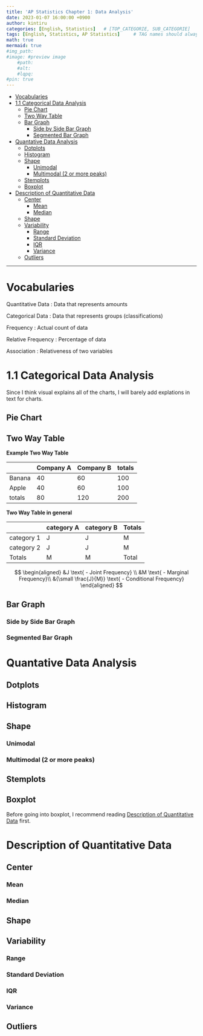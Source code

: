 ```yaml
---
title: 'AP Statistics Chapter 1: Data Analysis'
date: 2023-01-07 16:00:00 +0900
author: kintiru
categories: [English, Statistics]   # [TOP_CATEGORIE, SUB_CATEGORIE]
tags: [English, Statistics, AP Statistics]     # TAG names should always be lowercase
math: true
mermaid: true
#img_path: 
#image: #preview image
    #path:
    #alt:
    #lqpq:
#pin: true
---
```


<!--- 
Include script per post to prevent version break and better per post management
-->
<script src="https://cdn.jsdelivr.net/npm/chart.js@4.1.2/dist/chart.umd.js"></script>

- [Vocabularies](#vocabularies)
- [1.1 Categorical Data Analysis](#11-categorical-data-analysis)
  - [Pie Chart](#pie-chart)
  - [Two Way Table](#two-way-table)
  - [Bar Graph](#bar-graph)
    - [Side by Side Bar Graph](#side-by-side-bar-graph)
    - [Segmented Bar Graph](#segmented-bar-graph)
- [Quantative Data Analysis](#quantative-data-analysis)
  - [Dotplots](#dotplots)
  - [Histogram](#histogram)
  - [Shape](#shape)
    - [Unimodal](#unimodal)
    - [Multimodal (2 or more peaks)](#multimodal-2-or-more-peaks)
  - [Stemplots](#stemplots)
  - [Boxplot](#boxplot)
- [Description of Quantitative Data](#description-of-quantitative-data)
  - [Center](#center)
    - [Mean](#mean)
    - [Median](#median)
  - [Shape](#shape-1)
  - [Variability](#variability)
    - [Range](#range)
    - [Standard Deviation](#standard-deviation)
    - [IQR](#iqr)
    - [Variance](#variance)
  - [Outliers](#outliers)

---

# Vocabularies

Quantitative Data : Data that represents amounts

Categorical Data : Data that represents groups (classifications)

Frequency : Actual count of data

Relative Frequency : Percentage of data

Association : Relativeness of two variables

# 1.1 Categorical Data Analysis

Since I think visual explains all of the charts, I will barely add explations in text for charts.

## Pie Chart

<div style="width:70%;"><canvas id="pieChartExample"></canvas></div>

<script>
    const pieChartExample = new Chart(document.getElementById('pieChartExample'),{
        type: 'pie',
        data: {
            labels: ['A', 'B', 'C', 'D'],
            datasets: [{
                label: "example dataset",
                data: [Math.random() * 100, Math.random() * 100, Math.random() * 100, Math.random() * 100],
                radius: '90%',
                borderColor: "rgba(0, 0, 0, 0)",
                borderWidth: 2,
                borderRadius: 7,
                backgroundColor: ['rgb(255, 99, 132)', 'rgb(255, 159, 64)', 'rgb(255, 205, 86)', 'rgb(54, 162, 235)'],
            }],
        },
        options: {
            responsive: true,
            plugins: {
                legend: {
                    position: 'top',
                },
                title: {
                    display: true,
                    text: 'Example Pie Chart',
                },
            },
        },
    });
</script>

## Two Way Table

**Example Two Way Table**

|        | Company A | Company B | totals |
|--------|-----------|-----------|--------|
| Banana | 40        | 60        | 100    |
| Apple  | 40        | 60        | 100    |
| totals | 80        | 120       | 200    |


**Two Way Table in general**

|            | category A | category B | Totals |
|------------|------------|------------|--------|
| category 1 | J          | J          | M      |
| category 2 | J          | J          | M      |
| Totals     | M          | M          | Total  |

$$
\begin{aligned}
&J \text{ - Joint Frequency} \\
&M \text{ - Marginal Frequency}\\
&{\small \frac{J}{M}} \text{ - Conditional Frequency}
\end{aligned}
$$

## Bar Graph

<div><canvas id="barGraphExample"></canvas></div>

<script>
    const barGraphExample = new Chart(document.getElementById('barGraphExample'),{
        type: 'bar',
        data: {
            labels: ['A', 'B', 'C', 'D'],
            datasets: [{
                label: "example dataset",
                data: [Math.random() * 100, Math.random() * 100, Math.random() * 100, Math.random() * 100],
                borderColor: "rgba(255, 99, 132, 1)",
                borderWidth: 2,
                borderRadius: 10,
                backgroundColor: "rgba(255, 99, 132, 0.5)",
            }],
        },
        options: {
            responsive: true,
            plugins: {
                legend: {
                    position: 'top',
                },
                title: {
                    display: true,
                    text: 'Example Bar Graph',
                },
            },
        },
    });
</script>

### Side by Side Bar Graph

<div><canvas id="sideBySideBarGraphExample"></canvas></div>

<script>
    const sideBySideBarGraphExample = new Chart(document.getElementById('sideBySideBarGraphExample'),{
        type: 'bar',
        data: {
            labels: ['A', 'B', 'C', 'D'],
            datasets: [
                {
                    label: "example dataset 1",
                    data: [Math.random() * 100, Math.random() * 100, Math.random() * 100, Math.random() * 100],
                    borderColor: "rgba(255, 99, 132, 1)",
                    borderWidth: 2,
                    borderRadius: 10,
                    backgroundColor: "rgba(255, 99, 132, 0.5)",
                },
                {
                    label: "example dataset 2",
                    data: [Math.random() * 100, Math.random() * 100, Math.random() * 100, Math.random() * 100],
                    borderColor: "rgba(54, 162, 235, 1)",
                    borderWidth: 2,
                    borderRadius: 10,
                    backgroundColor: "rgba(54, 162, 235, 0.5)",
                }
            ],
        },
        options: {
            responsive: true,
            plugins: {
                legend: {
                    position: 'top',
                },
                title: {
                    display: true,
                    text: 'Example Side by Side Bar Graph',
                },
            },
        },
    });
</script>

### Segmented Bar Graph

<div><canvas id="segmentedBarGraphExample"></canvas></div>

<script>
    const segmentedBarGraphExample = new Chart(document.getElementById('segmentedBarGraphExample'),{
        type: 'bar',
        data: {
            labels: ['A', 'B', 'C', 'D'],
            datasets: [
                {
                    label: "example dataset 1",
                    data: [Math.random() * 100, Math.random() * 100, Math.random() * 100, Math.random() * 100],
                    borderColor: "rgba(255, 99, 132, 1)",
                    borderWidth: 0,
                    borderRadius: 5,
                    backgroundColor: "rgba(255, 99, 132, 0.5)",
                    stack: 'Stack 0',
                },
                {
                    label: "example dataset 2",
                    data: [Math.random() * 100, Math.random() * 100, Math.random() * 100, Math.random() * 100],
                    borderColor: "rgba(54, 162, 235, 1)",
                    borderWidth: 0,
                    borderRadius: 5,
                    backgroundColor: "rgba(54, 162, 235, 0.5)",
                    stack: 'Stack 0',
                }
            ],
        },
        options: {
            responsive: true,
            interaction: {
                intersect: false,
            },
            plugins: {
                legend: {
                    position: 'top',
                },
                title: {
                    display: true,
                    text: 'Example Side by Side Bar Graph',
                },
            },
            scales: {
                x: {
                    stacked: true,
                },
                y: {
                    stacked: true,
                },
            },
        },
    });
</script>

# Quantative Data Analysis

## Dotplots

## Histogram

## Shape

### Unimodal

### Multimodal (2 or more peaks)

## Stemplots

## Boxplot

Before going into boxplot, I recommend reading [Description of Quantitative Data](#description-of-quantitative-data) first.

# Description of Quantitative Data

## Center

### Mean

### Median

## Shape

## Variability

### Range

### Standard Deviation

### IQR

### Variance

## Outliers